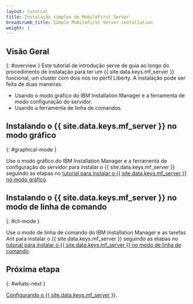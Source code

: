```yaml
---
layout: tutorial
title: Instalação simples do MobileFirst Server
breadcrumb_title: Simple MobileFirst Server installation
weight: 1
---
```

<!-- NLS_CHARSET=UTF-8 -->
## Visão Geral
{: #overview }
Este tutorial de introdução serve de guia ao longo do procedimento de instalação para ter um {{ site.data.keys.mf_server }} funcional, um cluster com dois nós no perfil Liberty. A instalação pode ser feita de duas maneiras:
* Usando o modo gráfico do IBM Installation Manager e a ferramenta de modo configuração do servidor.
* Usando a ferramenta de linha de comandos.

## Instalando o {{ site.data.keys.mf_server }} no modo gráfico
{: #graphical-mode }

Use o modo gráfico do IBM Installation Manager e a ferramenta de configuração do servidor para instalar o {{ site.data.keys.mf_server }} seguindo as etapas no [tutorial para instalar o {{ site.data.keys.mf_server }} no modo gráfico](tutorials/graphical-mode).

## Instalando o {{ site.data.keys.mf_server }} no modo de linha de comando
{: #cli-mode }

Use o modo de linha de comando do IBM Installation Manager e as tarefas Ant para instalar o {{ site.data.keys.mf_server }} seguindo as etapas no [tutorial para instalar o {{ site.data.keys.mf_server }} no modo de linha de comando](tutorials/command-line).

## Próxima etapa
{: #whats-next }

[Configurando o {{ site.data.keys.mf_server }}](../server-configuration).
